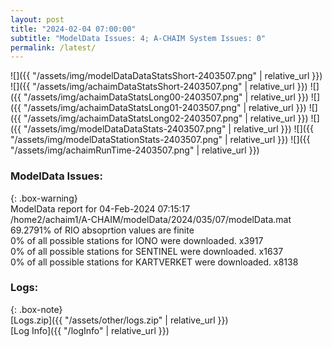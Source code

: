 ```yaml
---
layout: post
title: "2024-02-04 07:00:00"
subtitle: "ModelData Issues: 4; A-CHAIM System Issues: 0"
permalink: /latest/
---
```


![]({{ "/assets/img/modelDataDataStatsShort-2403507.png" | relative_url }})
![]({{ "/assets/img/achaimDataStatsShort-2403507.png" | relative_url }})
![]({{ "/assets/img/achaimDataStatsLong00-2403507.png" | relative_url }})
![]({{ "/assets/img/achaimDataStatsLong01-2403507.png" | relative_url }})
![]({{ "/assets/img/achaimDataStatsLong02-2403507.png" | relative_url }})
![]({{ "/assets/img/modelDataDataStats-2403507.png" | relative_url }})
![]({{ "/assets/img/modelDataStationStats-2403507.png" | relative_url }})
![]({{ "/assets/img/achaimRunTime-2403507.png" | relative_url }})


### ModelData Issues:  
  
{: .box-warning}  
 ModelData report for 04-Feb-2024 07:15:17   
 /home2/achaim1/A-CHAIM/modelData/2024/035/07/modelData.mat   
 69.2791% of RIO absoprtion values are finite   
 0% of all possible stations for IONO were downloaded. x3917   
 0% of all possible stations for SENTINEL were downloaded. x1637   
 0% of all possible stations for KARTVERKET were downloaded. x8138   
  


### Logs:  
  
{: .box-note}  
[Logs.zip]({{ "/assets/other/logs.zip" | relative_url }})  
[Log Info]({{ "/logInfo" | relative_url }})  
